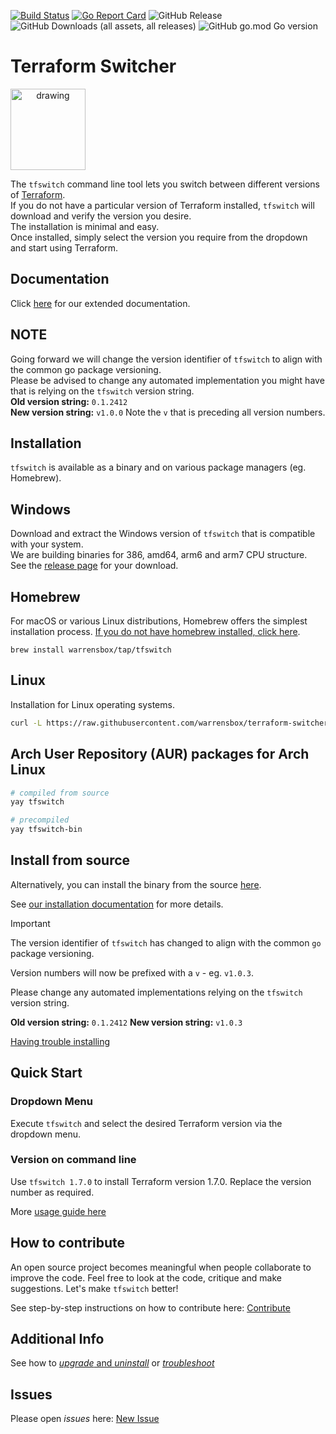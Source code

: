 [![Build Status](https://github.com/warrensbox/terraform-switcher/actions/workflows/build.yml/badge.svg)](https://github.com/warrensbox/terraform-switcher/actions/workflows/build.yml)
[![Go Report Card](https://goreportcard.com/badge/github.com/warrensbox/terraform-switcher)](https://goreportcard.com/report/github.com/warrensbox/terraform-switcher)
![GitHub Release](https://img.shields.io/github/v/release/warrensbox/terraform-switcher)
![GitHub Downloads (all assets, all releases)](https://img.shields.io/github/downloads/warrensbox/terraform-switcher/total)
![GitHub go.mod Go version](https://img.shields.io/github/go-mod/go-version/warrensbox/terraform-switcher)

# Terraform Switcher

<img style="text-align:center" src="https://s3.us-east-2.amazonaws.com/kepler-images/warrensbox/tfswitch/smallerlogo.png" alt="drawing" width="120" height="130"/>

The `tfswitch` command line tool lets you switch between different versions of [Terraform](https://www.terraform.io/).  
If you do not have a particular version of Terraform installed, `tfswitch` will download and verify the version you desire.  
The installation is minimal and easy.  
Once installed, simply select the version you require from the dropdown and start using Terraform.

## Documentation

Click [here](https://tfswitch.warrensbox.com) for our extended documentation.

## NOTE

Going forward we will change the version identifier of `tfswitch` to align with the common go package versioning.  
Please be advised to change any automated implementation you might have that is relying on the `tfswitch` version string.  
**Old version string:** `0.1.2412`  
**New version string:** `v1.0.0` Note the `v` that is preceding all version numbers.

## Installation

`tfswitch` is available as a binary and on various package managers (eg. Homebrew).

## Windows

Download and extract the Windows version of `tfswitch` that is compatible with your system.  
We are building binaries for 386, amd64, arm6 and arm7 CPU structure.  
See the [release page](https://github.com/warrensbox/terraform-switcher/releases/latest) for your download.

## Homebrew

For macOS or various Linux distributions, Homebrew offers the simplest installation process. <a href="https://brew.sh/" target="_blank">If you do not have homebrew installed, click here</a>.

```shell
brew install warrensbox/tap/tfswitch
```

## Linux

Installation for Linux operating systems.

```sh
curl -L https://raw.githubusercontent.com/warrensbox/terraform-switcher/master/install.sh | bash
```

## Arch User Repository (AUR) packages for Arch Linux

```sh
# compiled from source
yay tfswitch

# precompiled
yay tfswitch-bin
```

## Install from source

Alternatively, you can install the binary from the source <a href="https://github.com/warrensbox/terraform-switcher/releases" target="_blank">here</a>.

See [our installation documentation](https://tfswitch.warrensbox.com/Installation) for more details.

> [!IMPORTANT]
> The version identifier of `tfswitch` has changed to align with the common `go` package versioning.
>
> Version numbers will now be prefixed with a `v` - eg. `v1.0.3`.
>
> Please change any automated implementations relying on the `tfswitch` version string.
>
> **Old version string:** `0.1.2412`
> **New version string:** `v1.0.3`

[Having trouble installing](https://tfswitch.warrensbox.com/Troubleshoot/)

## Quick Start

### Dropdown Menu

Execute `tfswitch` and select the desired Terraform version via the dropdown menu.

### Version on command line

Use `tfswitch 1.7.0` to install Terraform version 1.7.0. Replace the version number as required.

More [usage guide here](https://tfswitch.warrensbox.com/usage/commandline/)

## How to contribute

An open source project becomes meaningful when people collaborate to improve the code.
Feel free to look at the code, critique and make suggestions. Let's make `tfswitch` better!

See step-by-step instructions on how to contribute here: [Contribute](https://tfswitch.warrensbox.com/How-to-Contribute/)

## Additional Info

See how to [*upgrade* and *uninstall*](https://tfswitch.warrensbox.com/Upgrade-or-Uninstall/) or [*troubleshoot*](https://tfswitch.warrensbox.com/Troubleshoot/)

## Issues

Please open *issues* here: [New Issue](https://github.com/warrensbox/terraform-switcher/issues)
